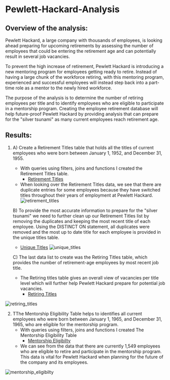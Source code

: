 # Pewlett-Hackard-Analysis
## Overview of the analysis:
Pewlett Hackard, a large company with thousands of employees, is looking ahead preparing for upcoming retirements by assessing the number of employees that could be entering the retirement age and can potentially result in several job vacancies. 

To prevent the high increase of retirement, Pewlett Hackard is introducing a new mentoring program for employees getting ready to retire. Instead of having a large chunk of the workforce retiring, with this mentoring program, experienced and successful employees will instead step back into a part-time role as a mentor to the newly hired workforce.

The purpose of the analysis is to determine the number of retiring employees per title and to identify employees who are eligible to participate in a mentorship program. Creating the employee retirement database will help future-proof Pewlett Hackard by providing analysis that can prepare for the "silver tsunami" as many current employees reach retirement age.

## Results:
1) A) Create a Retirement Titles table that holds all the titles of current employees who were born between January 1, 1952, and December 31, 1955.
     - With queries using filters, joins and functions I created the Retirement Titles table.
        - [Retirement Titles](https://github.com/KristinaCastro/Pewlett-Hackard-Analysis/files/6604843/retirement_titles.csv)
     - When looking over the Retirement Titles data, we see that there are duplicate entries for some employees because they have switched titles throughout their years of employment at Pewlett Hackard.
![retirement_titles](https://user-images.githubusercontent.com/81998045/120938507-00e6d080-c6e1-11eb-8aeb-df94d6d1f286.png)

   B) To provide the most accurate information to prepare for the "silver tsunami" we need to further clean up our Retirement Titles list by removing the duplicates and keeping the most recent title of each employee. Using the DISTINCT ON statement, all duplicates were removed and the most up to date title for each employee is provided in the unique titles table.
      - [Unique Titles](https://github.com/KristinaCastro/Pewlett-Hackard-Analysis/files/6604854/unique_titles.csv)
![unique_titles](https://user-images.githubusercontent.com/81998045/120938706-33dd9400-c6e2-11eb-9035-68893aa30408.png)
 
   C) The last data list to create was the Retiring Titles table, which provides the number of retirement-age employees by most recent job title.
      - The Retiring titles table gives an overall view of vacancies per title level which will further help Pewlett Hackard prepare for potential job vacancies.
          - [Retiring Titles](https://github.com/KristinaCastro/Pewlett-Hackard-Analysis/files/6604858/retiring_titles.csv)
          
 ![retiring_titles](https://user-images.githubusercontent.com/81998045/120938713-45bf3700-c6e2-11eb-905e-2af0dde41bb8.png)

2) TThe Mentorship Eligibility Table helps to identifies all current employees who were born between January 1, 1965, and December 31, 1965, who are eligible for the mentorship program.
     - With queries using filters, joins and functions I created The Mentorship Eligibility Table
          - [Mentorship Eligibilty](https://github.com/KristinaCastro/Pewlett-Hackard-Analysis/files/6604885/mentorship_eligibilty.csv)
     - We can see from the data that there are currently 1,549 employees who are eligible to retire and participate in the mentorship program. This data is vital for Pewlett Hackard when planning for the future of the company and its employees.

![mentorship_eligibilty](https://user-images.githubusercontent.com/81998045/120939183-c2ebab80-c6e4-11eb-8842-74e93fd412b2.png)

 
          


   








